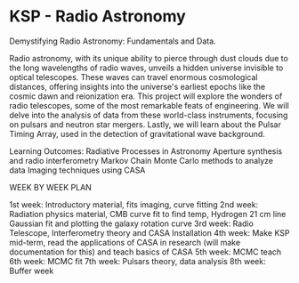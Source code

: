 # KSP - Radio Astronomy
 Demystifying Radio Astronomy: Fundamentals and Data.     
 
 Radio astronomy, with its unique ability to pierce through dust clouds due to the long wavelengths of radio waves, unveils a hidden universe invisible to optical telescopes.  These waves can travel enormous cosmological distances, offering insights into the universe's earliest epochs like the cosmic dawn and reionization era.  This project will explore the wonders of radio telescopes, some of the most remarkable feats of engineering. We will delve into the analysis of data from these world-class instruments, focusing on pulsars and neutron star mergers. Lastly, we will learn about the Pulsar Timing Array, used in the detection of gravitational wave background.

Learning Outcomes:
Radiative Processes in Astronomy
Aperture synthesis and radio interferometry 
Markov Chain Monte Carlo methods to analyze data
Imaging techniques using CASA

WEEK BY WEEK PLAN

1st week: Introductory material, fits imaging, curve fitting
2nd week: Radiation physics material, CMB curve fit to find temp, Hydrogen 21 cm line Gaussian fit and plotting the galaxy rotation curve
3rd week: Radio Telescope, Interferometry theory and CASA Installation
4th week: Make KSP mid-term, read the applications of CASA in research (will make documentation for this) and teach basics of CASA
5th week: MCMC teach
6th week: MCMC fit
7th week: Pulsars theory, data analysis
8th week: Buffer week
